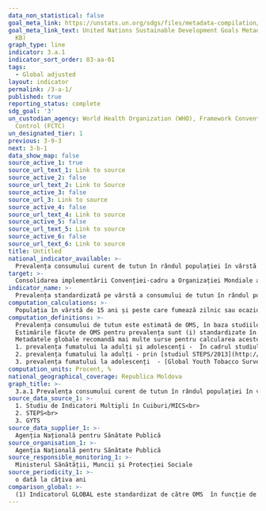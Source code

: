 ```yaml
---
data_non_statistical: false
goal_meta_link: https://unstats.un.org/sdgs/files/metadata-compilation/Metadata-Goal-3.pdf
goal_meta_link_text: United Nations Sustainable Development Goals Metadata (PDF 866
  KB)
graph_type: line
indicator: 3.a.1
indicator_sort_order: 03-aa-01
tags:
  - Global adjusted
layout: indicator
permalink: /3-a-1/
published: true
reporting_status: complete
sdg_goal: '3'
un_custodian_agency: World Health Organization (WHO), Framework Convention on Tobacco
  Control (FCTC)
un_designated_tier: 1
previous: 3-9-3
next: 3-b-1
data_show_map: false
source_active_1: true
source_url_text_1: Link to source
source_active_2: false
source_url_text_2: Link to Source
source_active_3: false
source_url_3: Link to source
source_active_4: false
source_url_text_4: Link to source
source_active_5: false
source_url_text_5: Link to source
source_active_6: false
source_url_text_6: Link to source
title: Untitled
national_indicator_available: >-
  Prevalența consumului curent de tutun în rândul populației în vârstă de 15 ani și peste
target: >-
  Consolidarea implementării Convenției-cadru a Organizației Mondiale a Sănătății privind controlul tutunului în toate țările
indicator_name: >-
  Prevalența standardizată pe vârstă a consumului de tutun în rândul populației în vârstă de 15 ani și peste
computation_calculations: >-
  Populația în vârstă de 15 ani și peste care fumează zilnic sau ocazional raportată la total populația în vârstă 15 ani și peste, înmulțit cu 100.
computation_definitions: >-
  Prevalența consumului de tutun este estimată de OMS, în baza studiilor populaționale desfășurate la nivel național, prin preluarea datelor de pe paginile web sau primirea bazelor de date de la instituțiile specializate din țară.<br> 
  Estimările făcute de OMS pentru prevalența sunt (i) standardizate în funcție de vârstă pentru a îmbunătăți comparabilitatea internațională și (ii) sunt calculate prin diferite metode.<br> 
  Metadatele globale recomandă mai multe surse pentru calcularea acestui indicator. Cele mai recente surse de date disponibile pt RM:<br> 
  1. prevalența fumatului la adulți și adolescenți -  În cadrul studiului MICS/2012 informațiile privind consumul de tutun (si anume utilizarea actuală a diferitor produse din tutun) au fost colectate în rândul femeilor și bărbaților cu vârsta de 15-49 de ani. De asemenea, studiul a inclus întrebare despre consumul de alte produse din tutun decât țigările, cum ar fi trabucuri, narghilea, țigări de foi (cigarillos) sau pipă - însă furnizând date nereprezentative.<br> 
  2. prevalența fumatului la adulți - prin [studiul STEPS/2013](http://www.who.int/chp/steps) - include fumătorii de tutun în vârstă de 18-69 ani. Următorul studiu STEPS a fost programat pentru anul 2018, care a fost amânat din lipsă de resurse.<br> 
  3. prevalența fumatului la adolescenți  - [Global Youth Tobacco Survey/2013 și 2019](https://www.who.int/tobacco/publications/surveillance/WHO-global-report-trends-prevalence-tobacco-smoking-annex-2.pdf?ua=1), pag.280 -  include fumătorii de tutun în vârstă de 13-15 ani, inclusiv fumatul și alte tipuri de consum de tutun
computation_units: Procent, %
national_geographical_coverage: Republica Moldova
graph_title: >-
  3.a.1 Prevalența consumului curent de tutun în rândul populației în vârstă de 15 ani și peste
source_data_source_1: >-
  1. Studiu de Indicatori Multipli în Cuiburi/MICS<br> 
  2. STEPS<br> 
  3. GYTS
source_data_supplier_1: >-
  Agenția Națională pentru Sănătate Publică
source_organisation_1: >-
  Agenția Națională pentru Sănătate Publică
source_responsible_monitoring_1: >-
  Ministerul Sănătății, Muncii și Protecției Sociale
source_periodicity_1: >-
  o dată la câțiva ani
comparison_global: >-
  (1) Indicatorul GLOBAL este standardizat de către OMS  în funcție de vârstă (relevant pentru comparabilitatea internațională) și este calculat prin diferite metode, la nivel Național se recomandă utilizarea indicatorului fără standardizare
---
```

